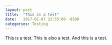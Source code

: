 ```yaml
---
layout: post
title:  "This is a test"
date:   2017-01-07 22:55:00 -0500
categories: Testing
---
```


This is a test. This is also a test. And this is a test.

